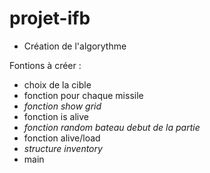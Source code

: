 # projet-ifb

* Création de l'algorythme

Fontions à créer :
* choix de la cible
* fonction pour chaque missile
* *fonction show grid*
* fonction is alive
* *fonction random bateau debut de la partie*
* fonction alive/load
* *structure inventory*
* main
